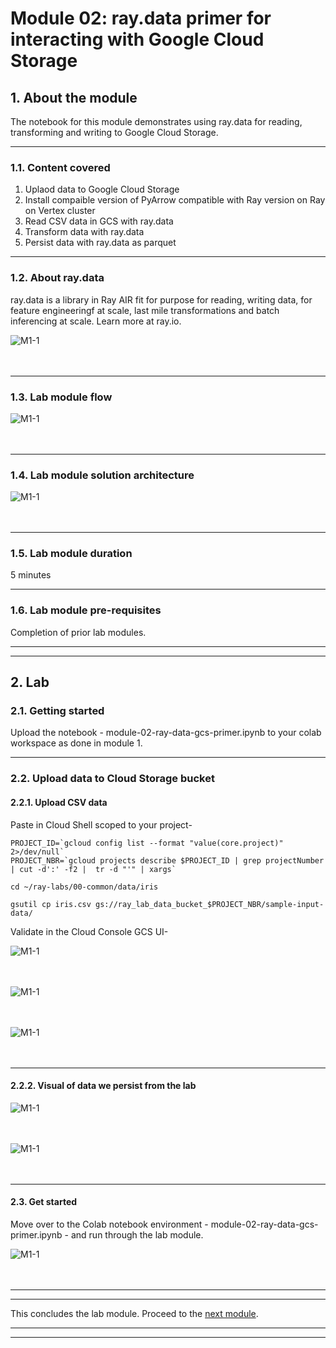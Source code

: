 # Module 02: **ray.data** primer for interacting with Google Cloud Storage

## 1. About the module
The notebook for this module demonstrates using ray.data for reading, transforming and writing to Google Cloud Storage. 

<hr>

### 1.1. Content covered

1. Uplaod data to Google Cloud Storage
2. Install compaible version of PyArrow compatible with Ray version on Ray on Vertex cluster
3. Read CSV data in GCS with ray.data 
4. Transform data with ray.data 
5. Persist data with ray.data  as parquet

<hr>
 
### 1.2. About ray.data

ray.data is a library in Ray AIR fit for purpose for reading, writing data, for feature engineeringf at scale, last mile transformations and batch inferencing at scale. Learn more at ray.io.

![M1-1](./images/readme-ray-03.png)   
<br><br>

<hr>

### 1.3. Lab module flow

![M1-1](./images/skl-m02-01.png)   
<br><br>

<hr>

### 1.4. Lab module solution architecture

![M1-1](./images/skl-m02-02.png)   
<br><br>

<hr>

### 1.5. Lab module duration

5 minutes

<hr>

### 1.6. Lab module pre-requisites

Completion of prior lab modules.

<hr><hr>

## 2. Lab

### 2.1. Getting started
Upload the notebook - module-02-ray-data-gcs-primer.ipynb to your colab workspace as done in module 1.

<hr>

### 2.2. Upload data to Cloud Storage bucket 

#### 2.2.1. Upload CSV data

Paste in Cloud Shell scoped to your project-
```
PROJECT_ID=`gcloud config list --format "value(core.project)" 2>/dev/null`
PROJECT_NBR=`gcloud projects describe $PROJECT_ID | grep projectNumber | cut -d':' -f2 |  tr -d "'" | xargs`

cd ~/ray-labs/00-common/data/iris

gsutil cp iris.csv gs://ray_lab_data_bucket_$PROJECT_NBR/sample-input-data/
```

Validate in the Cloud Console GCS UI-

![M1-1](./images/skl-m02-03.png)   
<br><br>

![M1-1](./images/skl-m02-04.png)   
<br><br>

![M1-1](./images/skl-m02-05.png)   
<br><br>

<hr>

#### 2.2.2. Visual of data we persist from the lab

![M1-1](./images/skl-m02-07.png)   
<br><br>

![M1-1](./images/skl-m02-06.png)   
<br><br>


<hr>

#### 2.3. Get started

Move over to the Colab notebook environment - module-02-ray-data-gcs-primer.ipynb - and run through the lab module.

![M1-1](./images/skl-m02-08.png)   
<br><br>


<hr><hr>

This concludes the lab module. Proceed to the [next module](https://github.com/anagha-google/ray-labs/blob/main/01-sklearn/module-03-ray-data-bq-primer-README.md).

<hr><hr>
